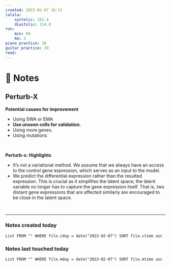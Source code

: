 ```yaml
---
created: 2023-02-07 16:11
lalala:
    systolic: 162.4
    diastolic: 114.8
run: 
	min: 60
	km: 3
piano practice: 30
guitar practice: 20
read: 
---
```






# 📝 Notes

## Perturb-X


**Potential causes for improvement**

* Using SWA or EMA
* **Use unseen cells for validation.**
* Using more genes.
* Using mutations

⠀

**Perturb-x: Highlights**

* It’s not a variational method. We assume that we always have an access to the control gene expression, which serves as an input to the model.
* We predict the differential expression rather than the resulted expression. This is crucial as it simplifies the latent space; the latent variable no longer has to capture the gene expression itself. That is, two distant gene expressions that are affected similarly are encouraged to be close in the latent space.

⠀











---
### Notes created today
```dataview
List FROM "" WHERE file.cday = date("2023-02-07") SORT file.ctime asc
```

### Notes last touched today
```dataview
List FROM "" WHERE file.mday = date("2023-02-07") SORT file.mtime asc
```